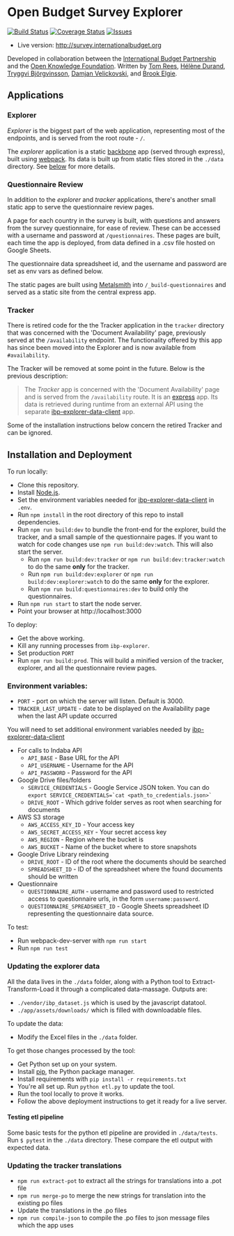 # Open Budget Survey Explorer

[![Build Status](https://travis-ci.org/okfn/ibp-explorer.svg?branch=master)](https://travis-ci.org/okfn/ibp-explorer)
[![Coverage Status](https://coveralls.io/repos/github/okfn/ibp-explorer/badge.svg?branch=master)](https://coveralls.io/github/okfn/ibp-explorer?branch=master)
[![Issues](https://img.shields.io/badge/issue-tracker-orange.svg)](https://github.com/okfn/ibp-explorer/issues)

* Live version: http://survey.internationalbudget.org

Developed in collaboration between the [International Budget Partnership](https://internationalbudget.org) and the [Open Knowledge Foundation](https://okfn.org). Written by [Tom Rees](https://github.com/zephod), [Hélène Durand](https://github.com/hdurand), [Tryggvi Björgvinsson](https://github.com/trickvi), [Damjan Velickovski](https://github.com/dumyan), and [Brook Elgie](https://github.com/brew).

## Applications

### Explorer

*Explorer* is the biggest part of the web application, representing most of the
endpoints, and is served from the root route - `/`.

The *explorer* application is a static [backbone](https://backbonejs.org) app
(served through express), built using [webpack](https://webpack.github.io/). Its data is built up from static files stored in the `./data` directory. See [below](#updating-the-explorer-data) for more details.

### Questionnaire Review

In addition to the *explorer* and *tracker* applications, there's another small static app to serve the questionnaire review pages.

A page for each country in the survey is built, with questions and answers from the survey questionnaire, for ease of review. These can be accessed with a username and password at `/questionnaires`. These pages are built, each time the app is deployed, from data defined in a .csv file hosted on Google Sheets.

The questionnaire data spreadsheet id, and the username and password are set as env vars as defined below.

The static pages are built using [Metalsmith](http://www.metalsmith.io/) into `/_build-questionnaires` and served as a static site from the central express app.

### Tracker

There is retired code for the the Tracker application in the `tracker`  directory that was concerned with the 'Document Availability' page, previously served at the `/availability` endpoint. The functionality offered by this app has since been moved into the Explorer and is now available from `#availability`.

The Tracker will be removed at some point in the future. Below is the previous description:

> The *Tracker* app is concerned with the 'Document Availability' page and is served from the `/availability` route. It is an [express](https://expressjs.com/) app. Its data is retrieved during runtime from an external API using the separate [ibp-explorer-data-client](https://github.com/okfn/ibp-explorer-data-client) app.

Some of the installation instructions below concern the retired Tracker and can be ignored.

## Installation and Deployment

To run locally:

* Clone this repository. 
* Install [Node.js](http://nodejs.org).
* Set the environment variables needed for [ibp-explorer-data-client](https://github.com/okfn/ibp-explorer-data-client) in `.env`.
* Run `npm install` in the root directory of this repo to install dependencies.
* Run `npm run build:dev` to bundle the front-end for the explorer, build the tracker, and a small sample of the questionnaire pages. If you want to watch for code changes use `npm run build:dev:watch`. This will also start the server.
  * Run `npm run build:dev:tracker` or `npm run build:dev:tracker:watch` to do the same **only** for the tracker.
  * Run `npm run build:dev:explorer` or `npm run build:dev:explorer:watch` to do the same **only** for the explorer.
  * Run `npm run build:questionnaires:dev` to build only the questionnaires.
* Run `npm run start` to start the node server.
* Point your browser at http://localhost:3000

To deploy:

* Get the above working.
* Kill any running processes from `ibp-explorer`.
* Set production `PORT`
* Run `npm run build:prod`. This will build a minified version of the tracker, explorer, and all the questionnaire review pages.

### Environment variables:

* `PORT` - port on which the server will listen. Default is 3000.
* `TRACKER_LAST_UPDATE` - date to be displayed on the Availability page when the last API update occurred

You will need to set additional environment variables needed by [ibp-explorer-data-client](https://github.com/okfn/ibp-explorer-data-client)

* For calls to Indaba API
  * `API_BASE` - Base URL for the API
  * `API_USERNAME` - Username for the API
  * `API_PASSWORD` - Password for the API
* Google Drive files/folders 
  * `SERVICE_CREDENTIALS` - Google Service JSON token. You can do ``export SERVICE_CREDENTIALS=`cat <path_to_credentials.json>` ``
  * `DRIVE_ROOT` - Which gdrive folder serves as root when searching for documents
* AWS S3 storage
  * `AWS_ACCESS_KEY_ID` - Your access key
  * `AWS_SECRET_ACCESS_KEY` - Your secret access key
  * `AWS_REGION` - Region where the bucket is
  * `AWS_BUCKET` - Name of the bucket where to store snapshots
* Google Drive Library reindexing
  * `DRIVE_ROOT` - ID of the root where the documents should be searched
  * `SPREADSHEET_ID` - ID of the spreadsheet where the found documents should be written
* Questionnaire
  * `QUESTIONNAIRE_AUTH` - username and password used to restricted access to questionnaire urls, in the form `username:password`.
  * `QUESTIONNAIRE_SPREADSHEET_ID` - Google Sheets spreadsheet ID representing the questionnaire data source.

To test:

* Run webpack-dev-server with `npm run start`
* Run `npm run test`

### Updating the explorer data

All the data lives in the `./data` folder, along with a Python tool to Extract-Transform-Load it through a complicated data-massage. Outputs are:

* `./vendor/ibp_dataset.js` which is used by the javascript datatool.
* `./app/assets/downloads/` which is filled with downloadable files.

To update the data:

* Modify the Excel files in the `./data` folder.

To get those changes processed by the tool:

* Get Python set up on your system.
* Install [pip](http://pypi.python.org/pypi/pip), the Python package manager.
* Install requirements with `pip install -r requirements.txt`
* You're all set up. Run `python etl.py` to update the tool.
* Run the tool locally to prove it works. 
* Follow the above deployment instructions to get it ready for a live server.

#### Testing etl pipeline

Some basic tests for the python etl pipeline are provided in `./data/tests`. Run `$ pytest` in the `./data` directory. These compare the etl output with expected data.

### Updating the tracker translations

* `npm run extract-pot` to extract all the strings for translations into a .pot file
* `npm run merge-po` to merge the new strings for translation into the existing po files
* Update the translations in the .po files
* `npm run compile-json` to compile the .po files to json message files which the app uses
